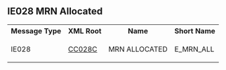 ## IE028 MRN Allocated
<table cellspacing="0">
<tr>
<th>
   Message Type
  </th>
<th>
   XML Root
  </th>
<th>
   Name
  </th>
<th>
   Short Name
  </th>
</tr>
<tr>
<td>
<p class="s3">
    IE028
   </p>
</td>
<td>
<a href="https://github.com/hmrc/transit-movements-validator/tree/main/conf/v2_1/xsd/cc028c.xsd">
    CC028C
   </a>
</td>
<td>
<p class="s3">
    MRN ALLOCATED
   </p>
</td>
<td>
   E_MRN_ALL
  </td>
</tr>
</table>
